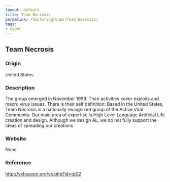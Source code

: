 ```yaml
---
layout: default
title: Team Necrosis
permalink: /history/groups/Team_Necrosis/
tags:
- cyber
---
```


## Team Necrosis

### Origin
United States

### Description
The group emerged in November 1999. Their activities cover exploits and macro virus issues.
There is their self definition:
Based in the United States, Team Necrosis is a nationally recognized group of the Active Viral Community. Our main area of expertise is High Level Language Artificial Life creation and design. Although we design AL, we do not fully support the ideas of spreading our creations.

### Website
None

### Reference
http://vxheaven.org/vx.php?id=gt02
